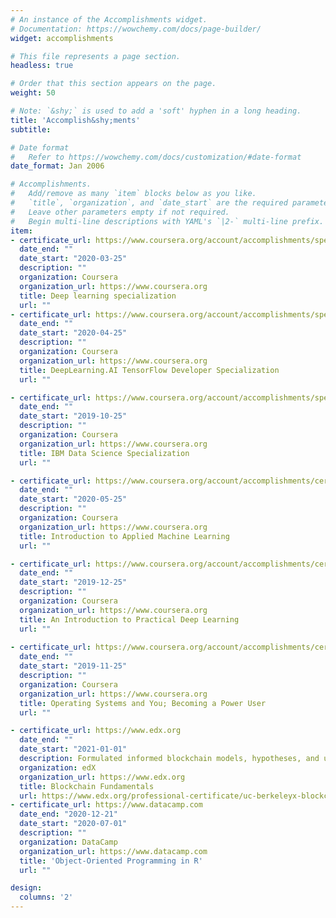 ```yaml
---
# An instance of the Accomplishments widget.
# Documentation: https://wowchemy.com/docs/page-builder/
widget: accomplishments

# This file represents a page section.
headless: true

# Order that this section appears on the page.
weight: 50

# Note: `&shy;` is used to add a 'soft' hyphen in a long heading.
title: 'Accomplish&shy;ments'
subtitle:

# Date format
#   Refer to https://wowchemy.com/docs/customization/#date-format
date_format: Jan 2006

# Accomplishments.
#   Add/remove as many `item` blocks below as you like.
#   `title`, `organization`, and `date_start` are the required parameters.
#   Leave other parameters empty if not required.
#   Begin multi-line descriptions with YAML's `|2-` multi-line prefix.
item:
- certificate_url: https://www.coursera.org/account/accomplishments/specialization/certificate/9WY24JVUX4Z5
  date_end: ""
  date_start: "2020-03-25"
  description: ""
  organization: Coursera
  organization_url: https://www.coursera.org
  title: Deep learning specialization
  url: ""
- certificate_url: https://www.coursera.org/account/accomplishments/specialization/certificate/JHM9NMA6UU6R
  date_end: ""
  date_start: "2020-04-25"
  description: ""
  organization: Coursera
  organization_url: https://www.coursera.org
  title: DeepLearning.AI TensorFlow Developer Specialization
  url: ""

- certificate_url: https://www.coursera.org/account/accomplishments/specialization/certificate/E6VSSVNJPENC
  date_end: ""
  date_start: "2019-10-25"
  description: ""
  organization: Coursera
  organization_url: https://www.coursera.org
  title: IBM Data Science Specialization
  url: ""

- certificate_url: https://www.coursera.org/account/accomplishments/certificate/S4PYESDUTDEU
  date_end: ""
  date_start: "2020-05-25"
  description: ""
  organization: Coursera
  organization_url: https://www.coursera.org
  title: Introduction to Applied Machine Learning
  url: ""

- certificate_url: https://www.coursera.org/account/accomplishments/certificate/8NAXFFZPCKA5
  date_end: ""
  date_start: "2019-12-25"
  description: ""
  organization: Coursera
  organization_url: https://www.coursera.org
  title: An Introduction to Practical Deep Learning
  url: ""
  
- certificate_url: https://www.coursera.org/account/accomplishments/certificate/KQF2WV7W5QH9
  date_end: ""
  date_start: "2019-11-25"
  description: ""
  organization: Coursera
  organization_url: https://www.coursera.org
  title: Operating Systems and You; Becoming a Power User
  url: ""

- certificate_url: https://www.edx.org
  date_end: ""
  date_start: "2021-01-01"
  description: Formulated informed blockchain models, hypotheses, and use cases.
  organization: edX
  organization_url: https://www.edx.org
  title: Blockchain Fundamentals
  url: https://www.edx.org/professional-certificate/uc-berkeleyx-blockchain-fundamentals
- certificate_url: https://www.datacamp.com
  date_end: "2020-12-21"
  date_start: "2020-07-01"
  description: ""
  organization: DataCamp
  organization_url: https://www.datacamp.com
  title: 'Object-Oriented Programming in R'
  url: ""

design:
  columns: '2' 
---
```

